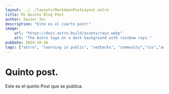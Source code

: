 ```yaml
---
layout: ../../layouts/MarkdownPostLayout.astro
title: Mi Quinto Blog Post
author: Xavier Inc
description: "Este es el cuarto post!"
image:
    url: "https://docs.astro.build/assets/rays.webp"
    alt: "The Astro logo on a dark background with rainbow rays."
pubDate: 2024-10-26
tags: ["astro", "learning in public", "setbacks", "community","css","angular","javv"]
---
```


# Quinto post.

Este es el quinto Post que se publica.

